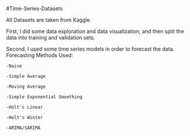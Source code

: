 #Time-Series-Datasets


All Datasets are taken from Kaggle.

First, I did some data exploration and data visualization, and then split the data into training and validation sets. 

Second, I used some time series models in order to forecast the data.
Forecasting Methods Used:
	
	-Naive
	
	-Simple Average
	
	-Moving Average
	
	-Simple Exponential Smoothing
	
	-Holt's Linear
	
	-Holt's Winter
	
	-ARIMA/SARIMA

